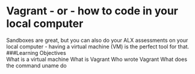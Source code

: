 # Vagrant - or - how to code in your local computer
Sandboxes are great, but you can also do your ALX assessments on your local computer - having a virtual machine (VM) is the perfect tool for that.
###Learning Objectives  
What is a virtual machine
What is Vagrant
Who wrote Vagrant
What does the command uname do
